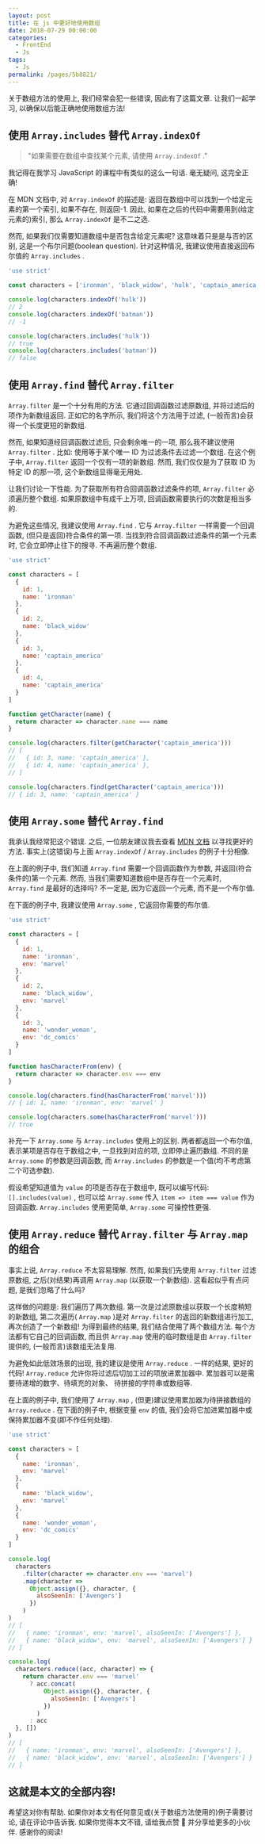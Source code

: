 ```yaml
---
layout: post
title: 在 js 中更好地使用数组
date: 2018-07-29 00:00:00
categories: 
  - FrontEnd
  - Js
tags: 
  - Js
permalink: /pages/5b8821/
---
```


关于数组方法的使用上, 我们经常会犯一些错误, 因此有了这篇文章. 让我们一起学习, 以确保以后能正确地使用数组方法!

<!-- more -->

## 使用 `Array.includes` 替代 `Array.indexOf`

> "如果需要在数组中查找某个元素, 请使用 `Array.indexOf` ."

我记得在我学习 JavaScript 的课程中有类似的这么一句话. 毫无疑问, 这完全正确!

在 MDN 文档中, 对 `Array.indexOf` 的描述是: 返回在数组中可以找到一个给定元素的第一个索引, 如果不存在, 则返回-1. 因此, 如果在之后的代码中需要用到(给定元素的)索引, 那么 `Array.indexOf` 是不二之选.

然而, 如果我们仅需要知道数组中是否包含给定元素呢? 这意味着只是是与否的区别, 这是一个布尔问题(boolean question). 针对这种情况, 我建议使用直接返回布尔值的 `Array.includes` .

```js
'use strict'

const characters = ['ironman', 'black_widow', 'hulk', 'captain_america', 'hulk', 'thor']

console.log(characters.indexOf('hulk'))
// 2
console.log(characters.indexOf('batman'))
// -1

console.log(characters.includes('hulk'))
// true
console.log(characters.includes('batman'))
// false
```

## 使用 `Array.find` 替代 `Array.filter`

`Array.filter` 是一个十分有用的方法. 它通过回调函数过滤原数组, 并将过滤后的项作为新数组返回. 正如它的名字所示, 我们将这个方法用于过滤, (一般而言)会获得一个长度更短的新数组.

然而, 如果知道经回调函数过滤后, 只会剩余唯一的一项, 那么我不建议使用 `Array.filter` . 比如: 使用等于某个唯一 ID 为过滤条件去过滤一个数组. 在这个例子中, `Array.filter` 返回一个仅有一项的新数组. 然而, 我们仅仅是为了获取 ID 为特定 ID 的那一项, 这个新数组显得毫无用处.

让我们讨论一下性能. 为了获取所有符合回调函数过滤条件的项, `Array.filter` 必须遍历整个数组. 如果原数组中有成千上万项, 回调函数需要执行的次数是相当多的.

为避免这些情况, 我建议使用 `Array.find` . 它与 `Array.filter` 一样需要一个回调函数, (但只是返回)符合条件的第一项. 当找到符合回调函数过滤条件的第一个元素时, 它会立即停止往下的搜寻. 不再遍历整个数组.

```js
'use strict'

const characters = [
  {
    id: 1,
    name: 'ironman'
  },
  {
    id: 2,
    name: 'black_widow'
  },
  {
    id: 3,
    name: 'captain_america'
  },
  {
    id: 4,
    name: 'captain_america'
  }
]

function getCharacter(name) {
  return character => character.name === name
}

console.log(characters.filter(getCharacter('captain_america')))
// [
//   { id: 3, name: 'captain_america' },
//   { id: 4, name: 'captain_america' },
// ]

console.log(characters.find(getCharacter('captain_america')))
// { id: 3, name: 'captain_america' }
```

## 使用 `Array.some` 替代 `Array.find`

我承认我经常犯这个错误. 之后, 一位朋友建议我去查看 [MDN 文档](https://link.juejin.im?target=https%3A%2F%2Fdeveloper.mozilla.org%2Fen-US%2Fdocs%2FWeb%2FJavaScript%2FReference%2FGlobal_Objects%2FArray%23Methods_2) 以寻找更好的方法. 事实上(这错误)与上面 `Array.indexOf` / `Array.includes` 的例子十分相像.

在上面的例子中, 我们知道 `Array.find` 需要一个回调函数作为参数, 并返回(符合条件的)第一个元素. 然而, 当我们需要知道数组中是否存在一个元素时, `Array.find` 是最好的选择吗? 不一定是, 因为它返回一个元素, 而不是一个布尔值.

在下面的例子中, 我建议使用 `Array.some` , 它返回你需要的布尔值.

```js
'use strict'

const characters = [
  {
    id: 1,
    name: 'ironman',
    env: 'marvel'
  },
  {
    id: 2,
    name: 'black_widow',
    env: 'marvel'
  },
  {
    id: 3,
    name: 'wonder_woman',
    env: 'dc_comics'
  }
]

function hasCharacterFrom(env) {
  return character => character.env === env
}

console.log(characters.find(hasCharacterFrom('marvel')))
// { id: 1, name: 'ironman', env: 'marvel' }

console.log(characters.some(hasCharacterFrom('marvel')))
// true
```

补充一下 `Array.some` 与 `Array.includes` 使用上的区别. 两者都返回一个布尔值, 表示某项是否存在于数组之中, 一旦找到对应的项, 立即停止遍历数组. 不同的是 `Array.some` 的参数是回调函数, 而 `Array.includes` 的参数是一个值(均不考虑第二个可选参数).

假设希望知道值为 `value` 的项是否存在于数组中, 既可以编写代码: `[].includes(value)` , 也可以给 `Array.some` 传入 `item => item === value` 作为回调函数. `Array.includes` 使用更简单, `Array.some` 可操控性更强.

## 使用 `Array.reduce` 替代 `Array.filter` 与 `Array.map` 的组合

事实上说, `Array.reduce` 不太容易理解. 然而, 如果我们先使用 `Array.filter` 过滤原数组, 之后(对结果)再调用 `Array.map` (以获取一个新数组). 这看起似乎有点问题, 是我们忽略了什么吗?

这样做的问题是: 我们遍历了两次数组. 第一次是过滤原数组以获取一个长度稍短的新数组, 第二次遍历( `Array.map` )是对 `Array.filter` 的返回的新数组进行加工, 再次创造了一个新数组! 为得到最终的结果, 我们结合使用了两个数组方法. 每个方法都有它自己的回调函数, 而且供 `Array.map` 使用的临时数组是由 `Array.filter` 提供的, (一般而言)该数组无法复用.

为避免如此低效场景的出现, 我的建议是使用 `Array.reduce` . 一样的结果, 更好的代码! `Array.reduce` 允许你将过滤后切加工过的项放进累加器中. 累加器可以是需要待递增的数字、待填充的对象、 待拼接的字符串或数组等.

在上面的例子中, 我们使用了 `Array.map` , (但更)建议使用累加器为待拼接数组的 `Array.reduce` . 在下面的例子中, 根据变量 `env` 的值, 我们会将它加进累加器中或保持累加器不变(即不作任何处理).

```js
'use strict'

const characters = [
  {
    name: 'ironman',
    env: 'marvel'
  },
  {
    name: 'black_widow',
    env: 'marvel'
  },
  {
    name: 'wonder_woman',
    env: 'dc_comics'
  }
]

console.log(
  characters
    .filter(character => character.env === 'marvel')
    .map(character =>
      Object.assign({}, character, {
        alsoSeenIn: ['Avengers']
      })
    )
)
// [
//   { name: 'ironman', env: 'marvel', alsoSeenIn: ['Avengers'] },
//   { name: 'black_widow', env: 'marvel', alsoSeenIn: ['Avengers'] }
// ]

console.log(
  characters.reduce((acc, character) => {
    return character.env === 'marvel'
      ? acc.concat(
          Object.assign({}, character, {
            alsoSeenIn: ['Avengers']
          })
        )
      : acc
  }, [])
)
// [
//   { name: 'ironman', env: 'marvel', alsoSeenIn: ['Avengers'] },
//   { name: 'black_widow', env: 'marvel', alsoSeenIn: ['Avengers'] }
// ]
```

## 这就是本文的全部内容!

希望这对你有帮助. 如果你对本文有任何意见或(关于数组方法使用的)例子需要讨论, 请在评论中告诉我. 如果你觉得本文不错, 请给我点赞 👏 并分享给更多的小伙伴. 感谢你的阅读!
